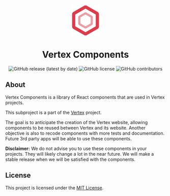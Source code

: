 <p align="center">
    <img height="96" src="https://github.com/vertex-center/vertex-design/raw/main/logos/transparent/vertex_logo_transparent.png" alt="Vertex logo" />
</p>
<h1 align="center">Vertex Components</h1>

<p align="center">
<img alt="GitHub release (latest by date)" src="https://img.shields.io/github/v/release/vertex-center/components?color=DE3C4B&labelColor=1E212B&style=for-the-badge">
<img alt="GitHub license" src="https://img.shields.io/github/license/vertex-center/components?color=DE3C4B&labelColor=1E212B&style=for-the-badge">
<img alt="GitHub contributors" src="https://img.shields.io/github/contributors/vertex-center/components?color=DE3C4B&labelColor=1E212B&style=for-the-badge">
</p>

## About

Vertex Components is a library of React components that are used in Vertex projects.

This subproject is a part of the [Vertex](https://github.com/vertex-center/vertex) project.

The goal is to anticipate the creation of the Vertex website, allowing components to be reused between Vertex and its
website. Another objective is also to recode components with more tests and documentation. Future 3rd party apps will be
able to use these components.

**Disclaimer:** We do not advise you to use these components in your projects. They will likely change a lot in the near
future. We will make a stable release when we will be satisfied with the components.

## License

This project is licensed under the [MIT License](./LICENSE.md).
